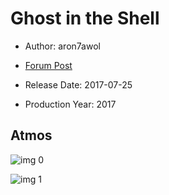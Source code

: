 # Ghost in the Shell

* Author: aron7awol

* [Forum Post](https://www.avsforum.com/threads/bass-eq-for-filtered-movies.2995212/post-56819342)

* Release Date: 2017-07-25
* Production Year: 2017

## Atmos

![img 0](https://i.imgur.com/Jk3NJtg.jpg)

![img 1](https://i.imgur.com/jDBGXRA.png)


